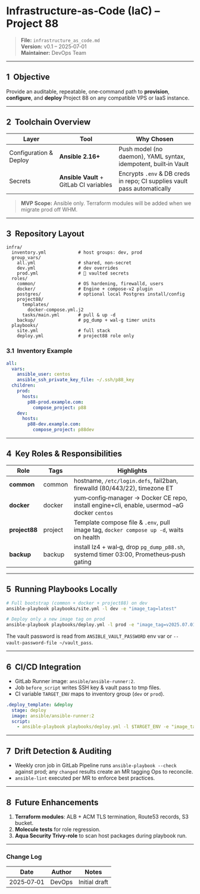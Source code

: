 # Infrastructure‑as‑Code (IaC) – Project 88

> **File:** `infrastructure_as_code.md`\
> **Version:** v0.1 – 2025‑07‑01\
> **Maintainer:** DevOps Team

---

## 1  Objective

Provide an auditable, repeatable, one‑command path to **provision**, **configure**, and **deploy** Project 88 on any compatible VPS or IaaS instance.

---

## 2  Toolchain Overview

| Layer                    | Tool                                    | Why Chosen                                                                   |
| ------------------------ | --------------------------------------- | ---------------------------------------------------------------------------- |
| Configuration & Deploy   | **Ansible 2.16+**                       | Push model (no daemon), YAML syntax, idempotent, built‑in Vault              |
| Secrets                  | **Ansible Vault** + GitLab CI variables | Encrypts `.env` & DB creds in repo; CI supplies vault pass automatically     |

> **MVP Scope:** Ansible only. Terraform modules will be added when we migrate prod off WHM.

---

## 3  Repository Layout

```
infra/
  inventory.yml            # host groups: dev, prod
  group_vars/
    all.yml                # shared, non‑secret
    dev.yml                # dev overrides
    prod.yml               # 🔐 vaulted secrets
  roles/
    common/                # OS hardening, firewalld, users
    docker/                # Engine + compose‑v2 plugin
    postgres/              # optional local Postgres install/config
    project88/
      templates/
        docker‑compose.yml.j2
      tasks/main.yml       # pull & up -d
    backup/                # pg_dump + wal‑g timer units
  playbooks/
    site.yml               # full stack
    deploy.yml             # project88 role only
```

### 3.1  Inventory Example

```yaml
all:
  vars:
    ansible_user: centos
    ansible_ssh_private_key_file: ~/.ssh/p88_key
  children:
    prod:
      hosts:
        p88-prod.example.com:
          compose_project: p88
    dev:
      hosts:
        p88-dev.example.com:
          compose_project: p88dev
```

---

## 4  Key Roles & Responsibilities

| Role          | Tags    | Highlights                                                                                   |
| ------------- | ------- | -------------------------------------------------------------------------------------------- |
| **common**    | common  | hostname, `/etc/login.defs`, fail2ban, firewalld (80/443/22), timezone ET                    |
| **docker**    | docker  | yum‑config‑manager → Docker CE repo, install engine+cli, enable, usermod –aG docker `centos` |
| **project88** | project | Template compose file & `.env`, pull image tag, `docker compose up -d`, waits on health      |
| **backup**    | backup  | install lz4 + wal‑g, drop `pg_dump_p88.sh`, systemd timer 03:00, Prometheus‑push gating      |

---

## 5  Running Playbooks Locally

```bash
# Full bootstrap (common + docker + project88) on dev
ansible-playbook playbooks/site.yml -l dev -e "image_tag=latest"

# Deploy only a new image tag on prod
ansible-playbook playbooks/deploy.yml -l prod -e "image_tag=v2025.07.01-abc123"
```

The vault password is read from `ANSIBLE_VAULT_PASSWORD` env var or `--vault-password-file ~/vault_pass`.

---

## 6  CI/CD Integration

- GitLab Runner image: `ansible/ansible-runner:2`.
- Job `before_script` writes SSH key & vault pass to tmp files.
- CI variable `TARGET_ENV` maps to inventory group (`dev` or `prod`).

```yaml
.deploy_template: &deploy
  stage: deploy
  image: ansible/ansible-runner:2
  script:
    - ansible-playbook playbooks/deploy.yml -l $TARGET_ENV -e "image_tag=$CI_COMMIT_SHA"
```

---

## 7  Drift Detection & Auditing

- Weekly cron job in GitLab Pipeline runs `ansible-playbook --check` against prod; any `changed` results create an MR tagging Ops to reconcile.
- `ansible-lint` executed per MR to enforce best practices.

---

## 8  Future Enhancements

1. **Terraform modules**: ALB + ACM TLS termination, Route53 records, S3 bucket.
2. **Molecule tests** for role regression.
3. **Aqua Security Trivy‑role** to scan host packages during playbook run.

---

### Change Log

| Date       | Author | Notes         |
| ---------- | ------ | ------------- |
| 2025‑07‑01 | DevOps | Initial draft |

